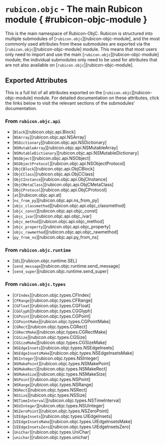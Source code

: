 # `rubicon.objc` - The main Rubicon module { #rubicon-objc-module }


This is the main namespace of Rubicon-ObjC. Rubicon is structured into
multiple submodules of [`rubicon.objc`][rubicon-objc-module], and
the most commonly used attributes from these submodules are exported via
the [`rubicon.objc`][rubicon-objc-module] module. This means that
most users only need to import and use the main
[`rubicon.objc`][rubicon-objc-module] module; the individual
submodules only need to be used for attributes that are not also
available on [`rubicon.objc`][rubicon-objc-module].

## Exported Attributes

This is a full list of all attributes exported on the
[`rubicon.objc`][rubicon-objc-module] module. For detailed
documentation on these attributes, click the links below to visit the
relevant sections of the submodules' documentation.

### From `rubicon.objc.api`

* [`Block`][rubicon.objc.api.Block]
* [`NSArray`][rubicon.objc.api.NSArray]
* [`NSDictionary`][rubicon.objc.api.NSDictionary]
* [`NSMutableArray`][rubicon.objc.api.NSMutableArray]
* [`NSMutableDictionary`][rubicon.objc.api.NSMutableDictionary]
* [`NSObject`][rubicon.objc.api.NSObject]
* [`NSObjectProtocol`][rubicon.objc.api.NSObjectProtocol]
* [`ObjCBlock`][rubicon.objc.api.ObjCBlock]
* [`ObjCClass`][rubicon.objc.api.ObjCClass]
* [`ObjCInstance`][rubicon.objc.api.ObjCInstance]
* [`ObjCMetaClass`][rubicon.objc.api.ObjCMetaClass]
* [`ObjCProtocol`][rubicon.objc.api.ObjCProtocol]
* [`at`][rubicon.objc.api.at]
* [`ns_from_py`][rubicon.objc.api.ns_from_py]
* [`objc_classmethod`][rubicon.objc.api.objc_classmethod]
* [`objc_const`][rubicon.objc.api.objc_const]
* [`objc_ivar`][rubicon.objc.api.objc_ivar]
* [`objc_method`][rubicon.objc.api.objc_method]
* [`objc_property`][rubicon.objc.api.objc_property]
* [`objc_rawmethod`][rubicon.objc.api.objc_rawmethod]
* [`py_from_ns`][rubicon.objc.api.py_from_ns]


### From `rubicon.objc.runtime`

* [`SEL`][rubicon.objc.runtime.SEL]
* [`send_message`][rubicon.objc.runtime.send_message]
* [`send_super`][rubicon.objc.runtime.send_super]


### From `rubicon.objc.types`

* [`CFIndex`][rubicon.objc.types.CFIndex]
* [`CFRange`][rubicon.objc.types.CFRange]
* [`CGFloat`][rubicon.objc.types.CGFloat]
* [`CGGlyph`][rubicon.objc.types.CGGlyph]
* [`CGPoint`][rubicon.objc.types.CGPoint]
* [`CGPointMake`][rubicon.objc.types.CGPointMake]
* [`CGRect`][rubicon.objc.types.CGRect]
* [`CGRectMake`][rubicon.objc.types.CGRectMake]
* [`CGSize`][rubicon.objc.types.CGSize]
* [`CGSizeMake`][rubicon.objc.types.CGSizeMake]
* [`NSEdgeInsets`][rubicon.objc.types.NSEdgeInsets]
* [`NSEdgeInsetsMake`][rubicon.objc.types.NSEdgeInsetsMake]
* [`NSInteger`][rubicon.objc.types.NSInteger]
* [`NSMakePoint`][rubicon.objc.types.NSMakePoint]
* [`NSMakeRect`][rubicon.objc.types.NSMakeRect]
* [`NSMakeSize`][rubicon.objc.types.NSMakeSize]
* [`NSPoint`][rubicon.objc.types.NSPoint]
* [`NSRange`][rubicon.objc.types.NSRange]
* [`NSRect`][rubicon.objc.types.NSRect]
* [`NSSize`][rubicon.objc.types.NSSize]
* [`NSTimeInterval`][rubicon.objc.types.NSTimeInterval]
* [`NSUInteger`][rubicon.objc.types.NSUInteger]
* [`NSZeroPoint`][rubicon.objc.types.NSZeroPoint]
* [`UIEdgeInsets`][rubicon.objc.types.UIEdgeInsets]
* [`UIEdgeInsetsMake`][rubicon.objc.types.UIEdgeInsetsMake]
* [`UIEdgeInsetsZero`][rubicon.objc.types.UIEdgeInsetsZero]
* [`UniChar`][rubicon.objc.types.UniChar]
* [`unichar`][rubicon.objc.types.unichar]
